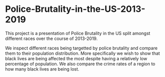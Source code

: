 # Police-Brutality-in-the-US-2013-2019

This project is a presentation of Police Brutality in the US split amongst different races over the course of 2013-2019.

We inspect different races being targetted by police brutality and compare them to their population distribution. More specifically
we wish to show that black lives are being affected the most despite having a relatively low percentage of population. We also compare
the crime rates of a region to how many black lives are being lost. 
